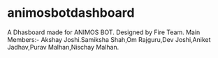 # animosbotdashboard
A Dhasboard made for ANIMOS BOT. Designed by Fire Team. Main Members:- Akshay Joshi.Samiksha Shah,Om Rajguru,Dev Joshi,Aniket Jadhav,Purav Malhan,Nischay Malhan.
